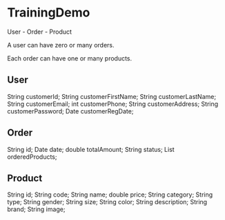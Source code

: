 # TrainingDemo

User - Order - Product

A user can have zero or many orders.

Each order can have one or many products.

## User
String customerId;
String customerFirstName;
String customerLastName;
String customerEmail;
int customerPhone;
String customerAddress;
String customerPassword;
Date customerRegDate;

## Order 
String id;
Date date;
double totalAmount;
String status;
List<Product> orderedProducts;

## Product
String id;
String code;
String name;
double price;
String category;
String type;
String gender;
String size;
String color;
String description;
String brand;
String image;